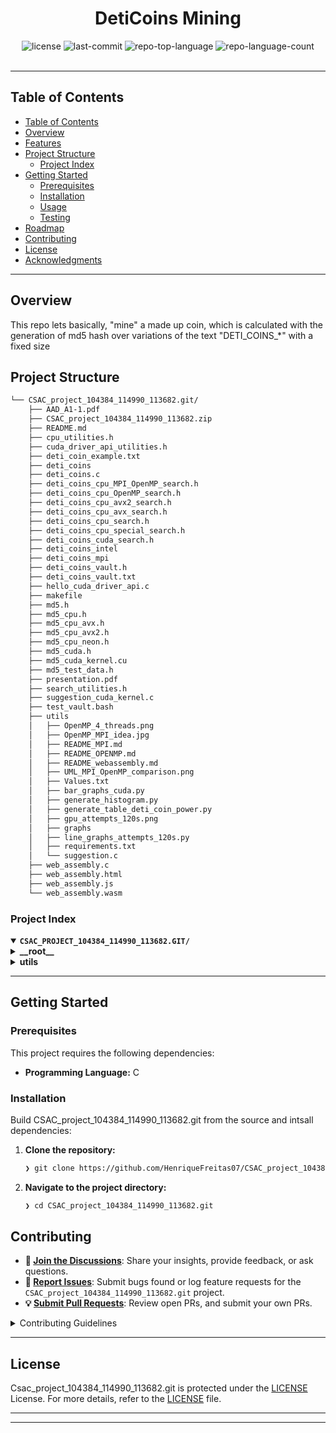 <div id="top">

<!-- HEADER STYLE: CLASSIC -->
<div align="center">

# DetiCoins Mining

<em></em>

<!-- BADGES -->
<img src="https://img.shields.io/github/license/HenriqueFreitas07/CSAC_project_104384_114990_113682.git?style=default&logo=opensourceinitiative&logoColor=white&color=0080ff" alt="license">
<img src="https://img.shields.io/github/last-commit/HenriqueFreitas07/CSAC_project_104384_114990_113682.git?style=default&logo=git&logoColor=white&color=0080ff" alt="last-commit">
<img src="https://img.shields.io/github/languages/top/HenriqueFreitas07/CSAC_project_104384_114990_113682.git?style=default&color=0080ff" alt="repo-top-language">
<img src="https://img.shields.io/github/languages/count/HenriqueFreitas07/CSAC_project_104384_114990_113682.git?style=default&color=0080ff" alt="repo-language-count">

<!-- default option, no dependency badges. -->


<!-- default option, no dependency badges. -->

</div>
<br>

---

## Table of Contents

- [Table of Contents](#table-of-contents)
- [Overview](#overview)
- [Features](#features)
- [Project Structure](#project-structure)
    - [Project Index](#project-index)
- [Getting Started](#getting-started)
    - [Prerequisites](#prerequisites)
    - [Installation](#installation)
    - [Usage](#usage)
    - [Testing](#testing)
- [Roadmap](#roadmap)
- [Contributing](#contributing)
- [License](#license)
- [Acknowledgments](#acknowledgments)

---

## Overview
This repo lets basically, "mine" a made up coin, which is calculated with the generation of md5 hash over variations of the text "DETI_COINS_*" with a fixed size

## Project Structure

```sh
└── CSAC_project_104384_114990_113682.git/
    ├── AAD_A1-1.pdf
    ├── CSAC_project_104384_114990_113682.zip
    ├── README.md
    ├── cpu_utilities.h
    ├── cuda_driver_api_utilities.h
    ├── deti_coin_example.txt
    ├── deti_coins
    ├── deti_coins.c
    ├── deti_coins_cpu_MPI_OpenMP_search.h
    ├── deti_coins_cpu_OpenMP_search.h
    ├── deti_coins_cpu_avx2_search.h
    ├── deti_coins_cpu_avx_search.h
    ├── deti_coins_cpu_search.h
    ├── deti_coins_cpu_special_search.h
    ├── deti_coins_cuda_search.h
    ├── deti_coins_intel
    ├── deti_coins_mpi
    ├── deti_coins_vault.h
    ├── deti_coins_vault.txt
    ├── hello_cuda_driver_api.c
    ├── makefile
    ├── md5.h
    ├── md5_cpu.h
    ├── md5_cpu_avx.h
    ├── md5_cpu_avx2.h
    ├── md5_cpu_neon.h
    ├── md5_cuda.h
    ├── md5_cuda_kernel.cu
    ├── md5_test_data.h
    ├── presentation.pdf
    ├── search_utilities.h
    ├── suggestion_cuda_kernel.c
    ├── test_vault.bash
    ├── utils
    │   ├── OpenMP_4_threads.png
    │   ├── OpenMP_MPI_idea.jpg
    │   ├── README_MPI.md
    │   ├── README_OPENMP.md
    │   ├── README_webassembly.md
    │   ├── UML_MPI_OpenMP_comparison.png
    │   ├── Values.txt
    │   ├── bar_graphs_cuda.py
    │   ├── generate_histogram.py
    │   ├── generate_table_deti_coin_power.py
    │   ├── gpu_attempts_120s.png
    │   ├── graphs
    │   ├── line_graphs_attempts_120s.py
    │   ├── requirements.txt
    │   └── suggestion.c
    ├── web_assembly.c
    ├── web_assembly.html
    ├── web_assembly.js
    └── web_assembly.wasm
```

### Project Index

<details open>
	<summary><b><code>CSAC_PROJECT_104384_114990_113682.GIT/</code></b></summary>
	<!-- __root__ Submodule -->
	<details>
		<summary><b>__root__</b></summary>
		<blockquote>
			<div class='directory-path' style='padding: 8px 0; color: #666;'>
				<code><b>⦿ __root__</b></code>
			<table style='width: 100%; border-collapse: collapse;'>
			<thead>
				<tr style='background-color: #f8f9fa;'>
					<th style='width: 30%; text-align: left; padding: 8px;'>File Name</th>
					<th style='text-align: left; padding: 8px;'>Summary</th>
				</tr>
			</thead>
				<tr style='border-bottom: 1px solid #eee;'>
					<td style='padding: 8px;'><b><a href='https://github.com/HenriqueFreitas07/CSAC_project_104384_114990_113682.git/blob/master/md5_cuda.h'>md5_cuda.h</a></b></td>
					<td style='padding: 8px;'>Code>❯ md5 hashing code </code></td>
				</tr>
				<tr style='border-bottom: 1px solid #eee;'>
					<td style='padding: 8px;'><b><a href='https://github.com/HenriqueFreitas07/CSAC_project_104384_114990_113682.git/blob/master/deti_coins_cuda_search.h'>deti_coins_cuda_search.h</a></b></td>
					<td style='padding: 8px;'>Code>❯ Code for searching coins on the CUDA cores </code></td>
				</tr>
				<tr style='border-bottom: 1px solid #eee;'>
					<td style='padding: 8px;'><b><a href='https://github.com/HenriqueFreitas07/CSAC_project_104384_114990_113682.git/blob/master/deti_coins_cpu_MPI_OpenMP_search.h'>deti_coins_cpu_MPI_OpenMP_search.h</a></b></td>
					<td style='padding: 8px;'>Code>❯ Code for searching coins with the use of MPI, for parallel processes.  </code></td>
				</tr>
				<tr style='border-bottom: 1px solid #eee;'>
					<td style='padding: 8px;'><b><a href='https://github.com/HenriqueFreitas07/CSAC_project_104384_114990_113682.git/blob/master/cpu_utilities.h'>cpu_utilities.h</a></b></td>
					<td style='padding: 8px;'>Code>❯ General measuring and benchmarking functions </code></td>
				</tr>
				<tr style='border-bottom: 1px solid #eee;'>
					<td style='padding: 8px;'><b><a href='https://github.com/HenriqueFreitas07/CSAC_project_104384_114990_113682.git/blob/master/md5_cpu_avx.h'>md5_cpu_avx.h</a></b></td>
					<td style='padding: 8px;'>Code>❯ Code for searching coins with the use of AVX registers, for parallel mining. </code></td>
				</tr>
				<tr style='border-bottom: 1px solid #eee;'>
					<td style='padding: 8px;'><b><a href='https://github.com/HenriqueFreitas07/CSAC_project_104384_114990_113682.git/blob/master/deti_coins_vault.h'>deti_coins_vault.h</a></b></td>
					<td style='padding: 8px;'>Code>❯ Code to save the deti coins. </code></td>
				</tr>
				<tr style='border-bottom: 1px solid #eee;'>
					<td style='padding: 8px;'><b><a href='https://github.com/HenriqueFreitas07/CSAC_project_104384_114990_113682.git/blob/master/deti_coins_cpu_avx2_search.h'>deti_coins_cpu_avx2_search.h</a></b></td>
					<td style='padding: 8px;'>Code>❯  Code for searching coins with the use of AVX2 (256 bit range) registers, for parallel mining.  </code></td>
				</tr>
				<tr style='border-bottom: 1px solid #eee;'>
					<td style='padding: 8px;'><b><a href='https://github.com/HenriqueFreitas07/CSAC_project_104384_114990_113682.git/blob/master/deti_coins_cpu_OpenMP_search.h'>deti_coins_cpu_OpenMP_search.h</a></b></td>
					<td style='padding: 8px;'>Code>❯ Code for searching deticoins with the use of multithreaded processes for more efficient mining </code></td>
				</tr>
				<tr style='border-bottom: 1px solid #eee;'>
					<td style='padding: 8px;'><b><a href='https://github.com/HenriqueFreitas07/CSAC_project_104384_114990_113682.git/blob/master/cuda_driver_api_utilities.h'>cuda_driver_api_utilities.h</a></b></td>
					<td style='padding: 8px;'>Code>❯ General CUDA functions for simplification.</code></td>
				</tr>
			</table>
		</blockquote>
	</details>
	<!-- utils Submodule -->
	<details>
		<summary><b>utils</b></summary>
		<blockquote>
			<div class='directory-path' style='padding: 8px 0; color: #666;'>
				<code><b>⦿ utils</b></code>
			<table style='width: 100%; border-collapse: collapse;'>
			<thead>
				<tr style='background-color: #f8f9fa;'>
					<th style='width: 30%; text-align: left; padding: 8px;'>File Name</th>
					<th style='text-align: left; padding: 8px;'>Summary</th>
				</tr>
			</thead>
				<tr style='border-bottom: 1px solid #eee;'>
					<td style='padding: 8px;'><b><a href='https://github.com/HenriqueFreitas07/CSAC_project_104384_114990_113682.git/blob/master/utils/requirements.txt'>requirements.txt</a></b></td>
					<td style='padding: 8px;'>Code>❯ REPLACE-ME</code></td>
				</tr>
				<tr style='border-bottom: 1px solid #eee;'>
					<td style='padding: 8px;'><b><a href='https://github.com/HenriqueFreitas07/CSAC_project_104384_114990_113682.git/blob/master/utils/bar_graphs_cuda.py'>bar_graphs_cuda.py</a></b></td>
					<td style='padding: 8px;'>Code>❯ REPLACE-ME</code></td>
				</tr>
				<tr style='border-bottom: 1px solid #eee;'>
					<td style='padding: 8px;'><b><a href='https://github.com/HenriqueFreitas07/CSAC_project_104384_114990_113682.git/blob/master/utils/Values.txt'>Values.txt</a></b></td>
					<td style='padding: 8px;'>Code>❯ REPLACE-ME</code></td>
				</tr>
				<tr style='border-bottom: 1px solid #eee;'>
					<td style='padding: 8px;'><b><a href='https://github.com/HenriqueFreitas07/CSAC_project_104384_114990_113682.git/blob/master/utils/generate_table_deti_coin_power.py'>generate_table_deti_coin_power.py</a></b></td>
					<td style='padding: 8px;'>Code>❯ REPLACE-ME</code></td>
				</tr>
				<tr style='border-bottom: 1px solid #eee;'>
					<td style='padding: 8px;'><b><a href='https://github.com/HenriqueFreitas07/CSAC_project_104384_114990_113682.git/blob/master/utils/generate_histogram.py'>generate_histogram.py</a></b></td>
					<td style='padding: 8px;'>Code>❯ REPLACE-ME</code></td>
				</tr>
				<tr style='border-bottom: 1px solid #eee;'>
					<td style='padding: 8px;'><b><a href='https://github.com/HenriqueFreitas07/CSAC_project_104384_114990_113682.git/blob/master/utils/suggestion.c'>suggestion.c</a></b></td>
					<td style='padding: 8px;'>Code>❯ REPLACE-ME</code></td>
				</tr>
				<tr style='border-bottom: 1px solid #eee;'>
					<td style='padding: 8px;'><b><a href='https://github.com/HenriqueFreitas07/CSAC_project_104384_114990_113682.git/blob/master/utils/line_graphs_attempts_120s.py'>line_graphs_attempts_120s.py</a></b></td>
					<td style='padding: 8px;'>Code>❯ REPLACE-ME</code></td>
				</tr>
			</table>
		</blockquote>
	</details>
</details>

---

## Getting Started

### Prerequisites

This project requires the following dependencies:

- **Programming Language:** C

### Installation

Build CSAC_project_104384_114990_113682.git from the source and intsall dependencies:

1. **Clone the repository:**

    ```sh
    ❯ git clone https://github.com/HenriqueFreitas07/CSAC_project_104384_114990_113682.git
    ```

2. **Navigate to the project directory:**

    ```sh
    ❯ cd CSAC_project_104384_114990_113682.git
    ```


## Contributing

- **💬 [Join the Discussions](https://github.com/HenriqueFreitas07/CSAC_project_104384_114990_113682.git/discussions)**: Share your insights, provide feedback, or ask questions.
- **🐛 [Report Issues](https://github.com/HenriqueFreitas07/CSAC_project_104384_114990_113682.git/issues)**: Submit bugs found or log feature requests for the `CSAC_project_104384_114990_113682.git` project.
- **💡 [Submit Pull Requests](https://github.com/HenriqueFreitas07/CSAC_project_104384_114990_113682.git/blob/main/CONTRIBUTING.md)**: Review open PRs, and submit your own PRs.

<details closed>
<summary>Contributing Guidelines</summary>

1. **Fork the Repository**: Start by forking the project repository to your github account.
2. **Clone Locally**: Clone the forked repository to your local machine using a git client.
   ```sh
   git clone https://github.com/HenriqueFreitas07/CSAC_project_104384_114990_113682.git
   ```
3. **Create a New Branch**: Always work on a new branch, giving it a descriptive name.
   ```sh
   git checkout -b new-feature-x
   ```
4. **Make Your Changes**: Develop and test your changes locally.
5. **Commit Your Changes**: Commit with a clear message describing your updates.
   ```sh
   git commit -m 'Implemented new feature x.'
   ```
6. **Push to github**: Push the changes to your forked repository.
   ```sh
   git push origin new-feature-x
   ```
7. **Submit a Pull Request**: Create a PR against the original project repository. Clearly describe the changes and their motivations.
8. **Review**: Once your PR is reviewed and approved, it will be merged into the main branch. Congratulations on your contribution!
</details>


---

## License

Csac_project_104384_114990_113682.git is protected under the [LICENSE](https://choosealicense.com/licenses/mit) License. For more details, refer to the [LICENSE](https://choosealicense.com/licenses/mit) file.

---



---
